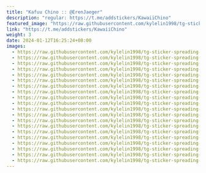 ```yaml
---
title: "Kafuu Chino :: @ErenJaeger"
description: "regular: https://t.me/addstickers/KawaiiChino"
featured_image: "https://raw.githubusercontent.com/kylelin1998/tg-sticker-spreading-worldwide-images/main/img/9410d84d-80a1-463f-a099-408f5e5152b6.jpg"
link: "https://t.me/addstickers/KawaiiChino"
weight: 3
date: 2024-01-12T16:25:24+08:00
images:
  - https://raw.githubusercontent.com/kylelin1998/tg-sticker-spreading-worldwide-images/main/img/9410d84d-80a1-463f-a099-408f5e5152b6.jpg
  - https://raw.githubusercontent.com/kylelin1998/tg-sticker-spreading-worldwide-images/main/img/23367b54-ff22-448d-b61f-11815720b524.jpg
  - https://raw.githubusercontent.com/kylelin1998/tg-sticker-spreading-worldwide-images/main/img/c27d8870-bc61-4fb7-bf36-a28ff1d780ad.jpg
  - https://raw.githubusercontent.com/kylelin1998/tg-sticker-spreading-worldwide-images/main/img/ecaac70f-50e1-4500-83c4-3553fd7015d1.jpg
  - https://raw.githubusercontent.com/kylelin1998/tg-sticker-spreading-worldwide-images/main/img/f59e8a67-e521-474b-b120-1e0da6def651.jpg
  - https://raw.githubusercontent.com/kylelin1998/tg-sticker-spreading-worldwide-images/main/img/6bb65f4b-6935-4d99-b509-cd353224eb9f.jpg
  - https://raw.githubusercontent.com/kylelin1998/tg-sticker-spreading-worldwide-images/main/img/64ad0180-0b47-47fb-ae8c-5ddab12b75ba.jpg
  - https://raw.githubusercontent.com/kylelin1998/tg-sticker-spreading-worldwide-images/main/img/ccd25445-79f0-4c3e-add3-a4bb409fc8d4.jpg
  - https://raw.githubusercontent.com/kylelin1998/tg-sticker-spreading-worldwide-images/main/img/b3102a7b-e077-4205-8dae-d064351d1397.jpg
  - https://raw.githubusercontent.com/kylelin1998/tg-sticker-spreading-worldwide-images/main/img/5e8409e7-4fc2-46b0-bb2a-f76b5b93be36.jpg
  - https://raw.githubusercontent.com/kylelin1998/tg-sticker-spreading-worldwide-images/main/img/b733006c-0d18-47e9-ae2c-c2504158823f.jpg
  - https://raw.githubusercontent.com/kylelin1998/tg-sticker-spreading-worldwide-images/main/img/eed59fce-cbd3-4f04-83c7-93ddd6f206e9.jpg
  - https://raw.githubusercontent.com/kylelin1998/tg-sticker-spreading-worldwide-images/main/img/78efdee6-7976-4cd9-849c-d35fa2ef209f.jpg
  - https://raw.githubusercontent.com/kylelin1998/tg-sticker-spreading-worldwide-images/main/img/d190f949-5895-4322-bf80-3a7ed89e6c31.jpg
  - https://raw.githubusercontent.com/kylelin1998/tg-sticker-spreading-worldwide-images/main/img/1649244f-8978-47bb-b419-66cf233a4a6b.jpg
  - https://raw.githubusercontent.com/kylelin1998/tg-sticker-spreading-worldwide-images/main/img/d6736739-3a6b-48ff-bd14-f358bb97344b.jpg
  - https://raw.githubusercontent.com/kylelin1998/tg-sticker-spreading-worldwide-images/main/img/d0490874-1f54-48ca-9775-b215b60f4c51.jpg
  - https://raw.githubusercontent.com/kylelin1998/tg-sticker-spreading-worldwide-images/main/img/cad9c35e-1d08-4b06-8ae7-78d440d9f38c.jpg
  - https://raw.githubusercontent.com/kylelin1998/tg-sticker-spreading-worldwide-images/main/img/2d0b65d6-47f4-4075-95dc-05166f374741.jpg
  - https://raw.githubusercontent.com/kylelin1998/tg-sticker-spreading-worldwide-images/main/img/51c41393-2d00-4207-ab23-b27baa03774c.jpg
---
```

